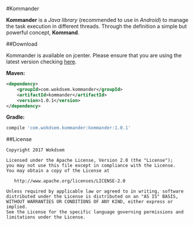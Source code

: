 #Kommander

**Kommander** is a *Java library* (recommended to use in *Android*) to manage the task execution in different threads.
Through the definition a simple but powerful concept, **Kommand**.

##Download

Kommander is available on jcenter.
Please ensure that you are using the latest version
checking <a href="https://bintray.com/wokdsem/maven/kommander/view">here</a>.

**Maven:**

```xml
<dependency>
	<groupId>com.wokdsem.kommander</groupId>
	<artifactId>kommander</artifactId>
	<version>1.0.1</version>
</dependency>
```

**Gradle:**

```groovy
compile 'com.wokdsem.kommander:kommander:1.0.1'
```

##License

	Copyright 2017 Wokdsem

    Licensed under the Apache License, Version 2.0 (the "License");
    you may not use this file except in compliance with the License.
    You may obtain a copy of the License at

       http://www.apache.org/licenses/LICENSE-2.0

    Unless required by applicable law or agreed to in writing, software
    distributed under the License is distributed on an "AS IS" BASIS,
    WITHOUT WARRANTIES OR CONDITIONS OF ANY KIND, either express or implied.
    See the License for the specific language governing permissions and
    limitations under the License.

